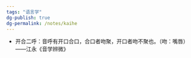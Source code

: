 ```yaml
---
tags: "语言学"
dg-publish: true
dg-permalink: /notes/kaihe
---
```

- 开合二呼：音呼有开口合口，合口者吻聚，开口者吻不聚也。（吻：嘴唇）——江永《音学辨微》​